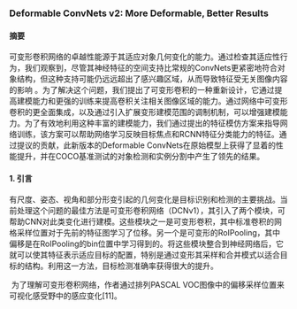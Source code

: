 ### Deformable ConvNets v2: More Deformable, Better Results

#### 摘要

​		可变形卷积网络的卓越性能源于其适应对象几何变化的能力。通过检查其适应性行为，我们观察到，尽管其神经特征的空间支持比常规的ConvNets更紧密地符合对象结构，但这种支持可能仍远远超出了感兴趣区域，从而导致特征受无关图像内容的影响 。为了解决这个问题，我们提出了可变形卷积的一种重新设计，它通过提高建模能力和更强的训练来提高卷积关注相关图像区域的能力。通过网络中可变形卷积的更全面集成，以及通过引入扩展变形建模范围的调制机制，可以增强建模能力。为了有效地利用这种丰富的建模能力，我们通过提出的特征模仿方案来指导网络训练，该方案可以帮助网络学习反映目标焦点和RCNN特征分类能力的特征。通过提议的贡献，此新版本的Deformable ConvNets在原始模型上获得了显着的性能提升，并在COCO基准测试的对象检测和实例分割中产生了领先的结果。

#### 1. 引言

​		有尺度、姿态、视角和部分形变引起的几何变化是目标识别和检测的主要挑战。当前处理这个问题的最佳方法是可变形卷积网络（DCNv1），其引入了两个模块，可帮助CNN对此类变化进行建模。这些模块之一是可变形卷积，其中标准卷积的网格采样位置对于先前的特征图学习了位移。另一个是可变形的RoIPooling，其中偏移是在RoIPooling的bin位置中学习得到的。将这些模块整合到神经网络后，它就可以使其特征表示适应目标的配置，特别是通过变形其采样和合并模式以适合目标的结构。利用这一方法，目标检测准确率获得很大的提升。

​		为了理解可变形卷积网络，作者通过排列PASCAL VOC图像中的偏移采样位置来可视化感受野中的感应变化[11]。